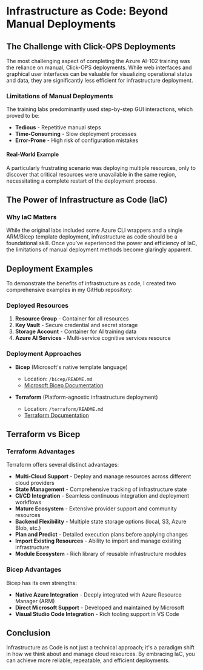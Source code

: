 # Infrastructure as Code: Beyond Manual Deployments

## The Challenge with Click-OPS Deployments

The most challenging aspect of completing the Azure AI-102 training was the reliance on manual, Click-OPS deployments. While web interfaces and graphical user interfaces can be valuable for visualizing operational status and data, they are significantly less efficient for infrastructure deployment.

### Limitations of Manual Deployments

The training labs predominantly used step-by-step GUI interactions, which proved to be:

- **Tedious** - Repetitive manual steps
- **Time-Consuming** - Slow deployment processes
- **Error-Prone** - High risk of configuration mistakes

#### Real-World Example

A particularly frustrating scenario was deploying multiple resources, only to discover that critical resources were unavailable in the same region, necessitating a complete restart of the deployment process.

## The Power of Infrastructure as Code (IaC)

### Why IaC Matters

While the original labs included some Azure CLI wrappers and a single ARM/Bicep template deployment, infrastructure as code should be a foundational skill. Once you've experienced the power and efficiency of IaC, the limitations of manual deployment methods become glaringly apparent.

## Deployment Examples

To demonstrate the benefits of infrastructure as code, I created two comprehensive examples in my GitHub repository:

### Deployed Resources

1. **Resource Group** - Container for all resources
2. **Key Vault** - Secure credential and secret storage
3. **Storage Account** - Container for AI training data
4. **Azure AI Services** - Multi-service cognitive services resource

### Deployment Approaches

- **Bicep** (Microsoft's native template language)
  - Location: `/bicep/README.md`
  - [Microsoft Bicep Documentation](https://learn.microsoft.com/en-us/azure/azure-resource-manager/bicep/)

- **Terraform** (Platform-agnostic infrastructure deployment)
  - Location: `/terraform/README.md`
  - [Terraform Documentation](https://developer.hashicorp.com/terraform/)

## Terraform vs Bicep

### Terraform Advantages

Terraform offers several distinct advantages:

- **Multi-Cloud Support** - Deploy and manage resources across different cloud providers
- **State Management** - Comprehensive tracking of infrastructure state
- **CI/CD Integration** - Seamless continuous integration and deployment workflows
- **Mature Ecosystem** - Extensive provider support and community resources
- **Backend Flexibility** - Multiple state storage options (local, S3, Azure Blob, etc.)
- **Plan and Predict** - Detailed execution plans before applying changes
- **Import Existing Resources** - Ability to import and manage existing infrastructure
- **Module Ecosystem** - Rich library of reusable infrastructure modules

### Bicep Advantages

Bicep has its own strengths:

- **Native Azure Integration** - Deeply integrated with Azure Resource Manager (ARM)
- **Direct Microsoft Support** - Developed and maintained by Microsoft
- **Visual Studio Code Integration** - Rich tooling support in VS Code

## Conclusion

Infrastructure as Code is not just a technical approach; it's a paradigm shift in how we think about and manage cloud resources. By embracing IaC, you can achieve more reliable, repeatable, and efficient deployments.